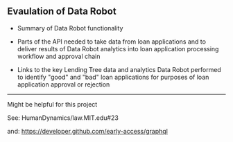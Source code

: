 ## Evaulation of Data Robot

* Summary of Data Robot functionality

* Parts of the API needed to take data from loan applications and to deliver results of Data Robot analytics into loan application processing workflow and approval chain

* Links to the key Lending Tree data and analytics Data Robot performed to identify "good" and "bad" loan applications for purposes of loan application approval or rejection

---
Might be helpful for this project

See: HumanDynamics/law.MIT.edu#23

and: https://developer.github.com/early-access/graphql
